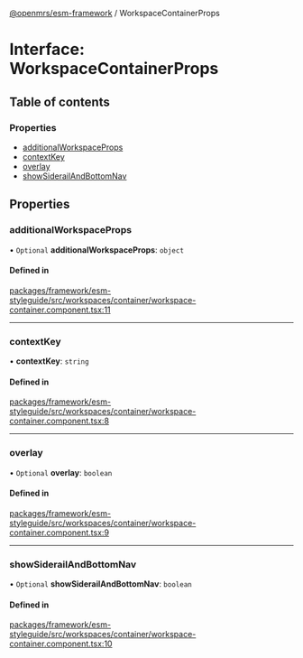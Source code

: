 [@openmrs/esm-framework](../API.md) / WorkspaceContainerProps

# Interface: WorkspaceContainerProps

## Table of contents

### Properties

- [additionalWorkspaceProps](WorkspaceContainerProps.md#additionalworkspaceprops)
- [contextKey](WorkspaceContainerProps.md#contextkey)
- [overlay](WorkspaceContainerProps.md#overlay)
- [showSiderailAndBottomNav](WorkspaceContainerProps.md#showsiderailandbottomnav)

## Properties

### additionalWorkspaceProps

• `Optional` **additionalWorkspaceProps**: `object`

#### Defined in

[packages/framework/esm-styleguide/src/workspaces/container/workspace-container.component.tsx:11](https://github.com/openmrs/openmrs-esm-core/blob/main/packages/framework/esm-styleguide/src/workspaces/container/workspace-container.component.tsx#L11)

___

### contextKey

• **contextKey**: `string`

#### Defined in

[packages/framework/esm-styleguide/src/workspaces/container/workspace-container.component.tsx:8](https://github.com/openmrs/openmrs-esm-core/blob/main/packages/framework/esm-styleguide/src/workspaces/container/workspace-container.component.tsx#L8)

___

### overlay

• `Optional` **overlay**: `boolean`

#### Defined in

[packages/framework/esm-styleguide/src/workspaces/container/workspace-container.component.tsx:9](https://github.com/openmrs/openmrs-esm-core/blob/main/packages/framework/esm-styleguide/src/workspaces/container/workspace-container.component.tsx#L9)

___

### showSiderailAndBottomNav

• `Optional` **showSiderailAndBottomNav**: `boolean`

#### Defined in

[packages/framework/esm-styleguide/src/workspaces/container/workspace-container.component.tsx:10](https://github.com/openmrs/openmrs-esm-core/blob/main/packages/framework/esm-styleguide/src/workspaces/container/workspace-container.component.tsx#L10)

